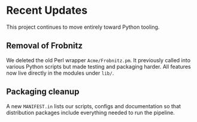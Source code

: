 # Recent Updates

This project continues to move entirely toward Python tooling.

## Removal of Frobnitz

We deleted the old Perl wrapper `Acme/Frobnitz.pm`. It previously
called into various Python scripts but made testing and packaging
harder. All features now live directly in the modules under `lib/`.

## Packaging cleanup

A new `MANIFEST.in` lists our scripts, configs and documentation so
that distribution packages include everything needed to run the
pipeline.
